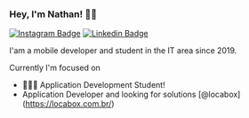 ### Hey, I'm Nathan! 👋🏾

[![Instagram Badge](https://img.shields.io/badge/Instagram-E4405F?style=for-the-badge&logo=instagram&logoColor=white&link=https://www.instagram.com/nathan.exec/)](https://www.instagram.com/nathan.exec/)
[![Linkedin Badge](https://img.shields.io/badge/LinkedIn-0077B5?style=for-the-badge&logo=linkedin&logoColor=white=https://www.linkedin.com/in/nathanussk/)](https://www.linkedin.com/in/nathanussk/)

I'am a mobile developer and student in the IT area since 2019.

Currently I'm focused on
- 👨🏾‍💻 Application Development Student!
- Application Developer and looking for solutions [@locabox] (https://locabox.com.br/)
